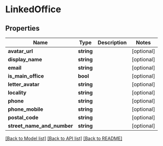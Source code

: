 # LinkedOffice

## Properties
Name | Type | Description | Notes
------------ | ------------- | ------------- | -------------
**avatar_url** | **string** |  | [optional] 
**display_name** | **string** |  | [optional] 
**email** | **string** |  | [optional] 
**is_main_office** | **bool** |  | [optional] 
**letter_avatar** | **string** |  | [optional] 
**locality** | **string** |  | [optional] 
**phone** | **string** |  | [optional] 
**phone_mobile** | **string** |  | [optional] 
**postal_code** | **string** |  | [optional] 
**street_name_and_number** | **string** |  | [optional] 

[[Back to Model list]](../README.md#documentation-for-models) [[Back to API list]](../README.md#documentation-for-api-endpoints) [[Back to README]](../README.md)



